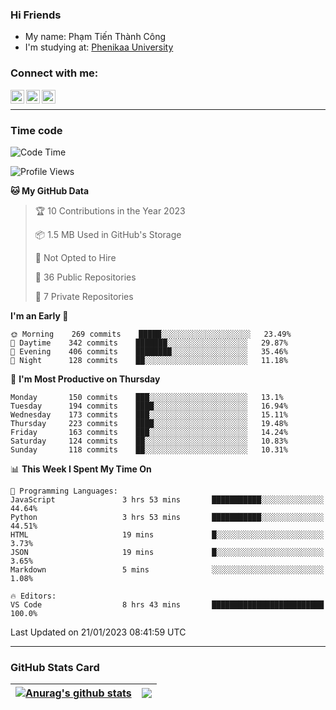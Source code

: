 ### Hi Friends

- My name: Phạm Tiến Thành Công
- I'm studying at: [Phenikaa University]


### Connect with me:
[<img align="left" alt="PhamTienThanhCong | Facebook" width="22px" src="https://upload.wikimedia.org/wikipedia/commons/thumb/1/16/Facebook-icon-1.png/640px-Facebook-icon-1.png" />][facebook]
[<img align="left" alt="PhamTienThanhCong | Zalo" width="22px" src="https://www.anphatpc.com.vn/template/anphat_2020v2/images/icon-zalo.jpg" />][zalo]
[<img align="left" alt="PhamTienThanhCong | LinkedIn" width="22px" src="https://cdn3.iconfinder.com/data/icons/inficons/512/linkedin.png" />][linkedin]

<br />

---

### Time code

<!--START_SECTION:waka-->
![Code Time](http://img.shields.io/badge/Code%20Time-845%20hrs%2033%20mins-blue)

![Profile Views](http://img.shields.io/badge/Profile%20Views-2-blue)

**🐱 My GitHub Data** 

> 🏆 10 Contributions in the Year 2023
 > 
> 📦 1.5 MB Used in GitHub's Storage 
 > 
> 🚫 Not Opted to Hire
 > 
> 📜 36 Public Repositories 
 > 
> 🔑 7 Private Repositories  
 > 
**I'm an Early 🐤** 

```text
🌞 Morning    269 commits    █████░░░░░░░░░░░░░░░░░░░░   23.49% 
🌆 Daytime    342 commits    ███████░░░░░░░░░░░░░░░░░░   29.87% 
🌃 Evening    406 commits    ████████░░░░░░░░░░░░░░░░░   35.46% 
🌙 Night      128 commits    ██░░░░░░░░░░░░░░░░░░░░░░░   11.18%

```
📅 **I'm Most Productive on Thursday** 

```text
Monday       150 commits    ███░░░░░░░░░░░░░░░░░░░░░░   13.1% 
Tuesday      194 commits    ████░░░░░░░░░░░░░░░░░░░░░   16.94% 
Wednesday    173 commits    ███░░░░░░░░░░░░░░░░░░░░░░   15.11% 
Thursday     223 commits    ████░░░░░░░░░░░░░░░░░░░░░   19.48% 
Friday       163 commits    ███░░░░░░░░░░░░░░░░░░░░░░   14.24% 
Saturday     124 commits    ██░░░░░░░░░░░░░░░░░░░░░░░   10.83% 
Sunday       118 commits    ██░░░░░░░░░░░░░░░░░░░░░░░   10.31%

```


📊 **This Week I Spent My Time On** 

```text
💬 Programming Languages: 
JavaScript               3 hrs 53 mins       ███████████░░░░░░░░░░░░░░   44.64% 
Python                   3 hrs 53 mins       ███████████░░░░░░░░░░░░░░   44.51% 
HTML                     19 mins             █░░░░░░░░░░░░░░░░░░░░░░░░   3.73% 
JSON                     19 mins             █░░░░░░░░░░░░░░░░░░░░░░░░   3.65% 
Markdown                 5 mins              ░░░░░░░░░░░░░░░░░░░░░░░░░   1.08%

🔥 Editors: 
VS Code                  8 hrs 43 mins       █████████████████████████   100.0%

```


 Last Updated on 21/01/2023 08:41:59 UTC
<!--END_SECTION:waka-->

---

### GitHub Stats Card

| <a href="https://github.com/phamtienthanhcong"><img align="center" src="https://github-readme-stats.vercel.app/api?username=PhamTienThanhCong&show_icons=true&include_all_commits=true&theme=buefy&hide_border=true&theme=ocean_dark" alt="Anurag's github stats" /></a> | <a href="https://github.com/phamtienthanhcong"><img align="center" src="https://github-readme-stats.vercel.app/api/top-langs/?username=PhamTienThanhCong&layout=compact&theme=buefy&hide_border=true&theme=ocean_dark" /></a> |
| ------------- | ------------- |

[Phenikaa University]: https://phenikaa-uni.edu.vn/vi
[facebook]: https://www.facebook.com/phamtienthanhcong
[linkedin]: https://linkedin.com/in/phamtienthanhcong
[zalo]: https://zalo.me/0396396332
[tiktok]: https://www.tiktok.com/@phamtienthanhcong
[web]: https://github.com/PhamTienThanhCong/web_dev
[min project]: https://github.com/PhamTienThanhCong/Project-Of-Web
[c and cpp]: https://github.com/PhamTienThanhCong/Code_C_and_Cpro
[python]: https://github.com/PhamTienThanhCong/Python_beginer
